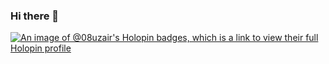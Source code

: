 ### Hi there 👋
[![An image of @08uzair's Holopin badges, which is a link to view their full Holopin profile](https://holopin.me/08uzair)](https://holopin.io/@08uzair)




